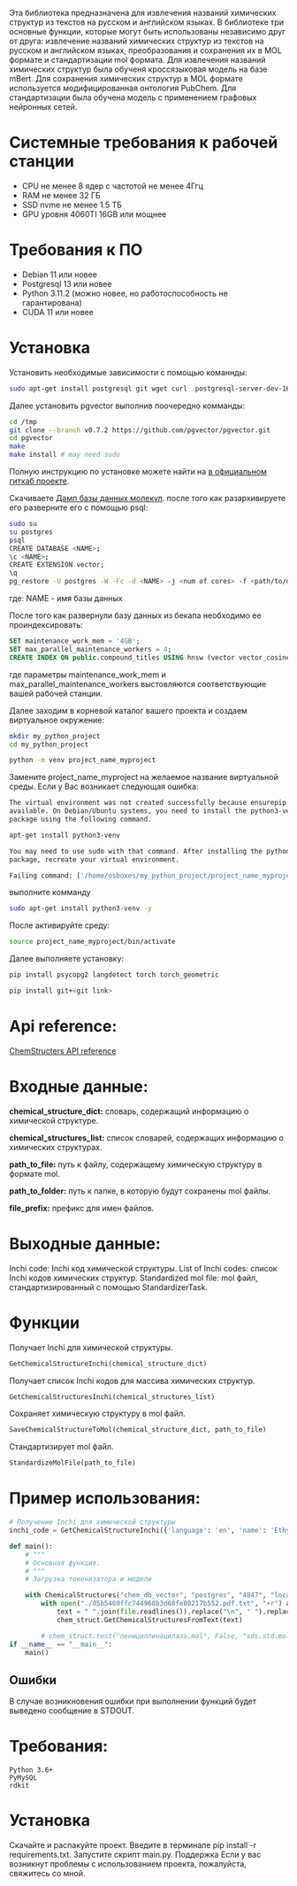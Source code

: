 Эта библиотека предназначена для извлечения названий химических структур из текстов на русском и английском языках. В библиотеке три основные функции, которые могут быть использованы независимо друг от друга: извлечение названий химических структур из текстов на русском и английском языках, преобразования и сохранения их в MOL формате и стандартизации mol формата.
Для извлечения названий химических структур была обученя кроссязыковая модель на базе mBert. Для сохранения химических структур в MOL формате используется модифицированная онтология PubChem. Для стандартизации была обучена модель с применением графовых нейронных сетей.
# Системные требования к рабочей станции
- CPU не менее 8 ядер с частотой не менее 4Ггц
- RAM не менее 32 ГБ 
- SSD nvme не менее 1.5 ТБ
- GPU уровня 4060TI 16GB или мощнее
# Требования к ПО
- Debian 11 или новее
- Postgresql 13 или новее 
- Python 3.11.2 (можно новее, но работоспособность не гарантирована)
- CUDA 11 или новее

# Установка
Установить необходимые зависимости с помощью команнды:

```bash
sudo apt-get install postgresql git wget curl  postgresql-server-dev-16 
```
Далее установить pgvector выполнив поочередно комманды:
```bash
cd /tmp
git clone --branch v0.7.2 https://github.com/pgvector/pgvector.git
cd pgvector
make
make install # may need sudo
```
Полную инструкцию по установке можете найти на <a href = "https://github.com/pgvector/pgvector?tab=readme-ov-file">в официальном гитхаб проекте</a>.

Скачиваете <a href="http://92.63.99.164/data/">Дамп базы данных молекул</a>.
после того как разархивируете его разверните его с помощью psql:
```bash
sudo su
su postgres
psql 
CREATE DATABASE <NAME>;
\c <NAME>;
CREATE EXTENSION vector;
\q
pg_restore -U postgres -W -Fc -d <NAME> -j <num of cores> -f <path/to/dump>
```
где: NAME - имя базы данных 

После того как развернули базу данных из бекапа необходимо ее проиндексировать:
```sql
SET maintenance_work_mem = '4GB';
SET max_parallel_maintenance_workers = 4;
CREATE INDEX ON public.compound_titles USING hnsw (vector vector_cosine_ops) WITH (m=16, ef_construction=64);
```
где параметры maintenance_work_mem и max_parallel_maintenance_workers выстовляются соответствующие вашей рабочей станции.

Далее заходим в корневой каталог вашего проекта и создаем виртуальное окружение:

```bash
mkdir my_python_project
cd my_python_project

python -m venv project_name_myproject
```
Замените project_name_myproject на желаемое название виртуальной среды.
Если у Вас возникает следующая ошибка:
```bash
The virtual environment was not created successfully because ensurepip is not
available. On Debian/Ubuntu systems, you need to install the python3-venv
package using the following command.

apt-get install python3-venv

You may need to use sudo with that command. After installing the python3-venv
package, recreate your virtual environment.

Failing command: ['/home/osboxes/my_python_project/project_name_myproject/bin/python3', '-Im', 'ensurepip', '--upgrade', '--default-pip']
```
выполните комманду
```bash
sudo apt-get install python3-venv -y
``` 
После активируйте среду:
```bash
source project_name_myproject/bin/activate
```
Далее выполняете установку:
```bash
pip install psycopg2 langdetect torch torch_geometric

pip install git+<git link>
```

# Api reference:
[ChemStructers API reference](ChemStructures.md)
# Входные данные:
<p><b>chemical_structure_dict:</b> словарь, содержащий информацию о химической структуре.
<p><b>chemical_structures_list:</b> список словарей, содержащих информацию о химических cтруктурах. </p>
<p><b>path_to_file:</b> путь к файлу, содержащему химическую структуру в формате mol. </p>
<p><b>path_to_folder:</b> путь к папке, в которую будут сохранены mol файлы. </p>
<p><b>file_prefix:</b> префикс для имен файлов.</p>

# Выходные данные:
Inchi code: Inchi код химической структуры.
List of Inchi codes: список Inchi кодов химических структур.
Standardized mol file: mol файл, стандартизированный с помощью StandardizerTask.

# Функции
Получает Inchi для химической структуры.

```python
GetChemicalStructureInchi(chemical_structure_dict)
```
Получает список Inchi кодов для массива химических структур.

```python
GetChemicalStructuresInchi(chemical_structures_list)
```
Сохраняет химическую структуру в mol файл.

```python
SaveChemicalStructureToMol(chemical_structure_dict, path_to_file)
```
Стандартизирует mol файл.

```python
StandardizeMolFile(path_to_file)
```


# Пример использования:
```python
# Получение Inchi для химической структуры
inchi_code = GetChemicalStructureInchi({'language': 'en', 'name': 'Ethylbenzene'})

def main():
    # """
    # Основная функция.
    # """
    # Загрузка токенизатора и модели

    with ChemicalStructures("chem_db_vector", "postgres", "4847", "localhost", "5432") as chem_struct:
        with open("./d5b5469ffc744968b3d68fe80217b552.pdf.txt", "+r") as file:
            text = " ".join(file.readlines()).replace("\n", " ").replace("\r", " ")
            chem_struct.GetChemicalStructuresFromText(text)

        # chem_struct.test("пенициллинацилаза.mol", False, "sds.std.mol")
if __name__ == "__main__":
    main()
```


## Ошибки
В случае возникновения ошибки при выполнении функций будет выведено сообщение в STDOUT.

# Требования:
```
Python 3.6+
PyMySQL
rdkit
```
# Установка
Скачайте и распакуйте проект.
Введите в терминале pip install -r requirements.txt.
Запустите скрипт main.py.
Поддержка
Если у вас возникнут проблемы с использованием проекта, пожалуйста, свяжитесь со мной.

